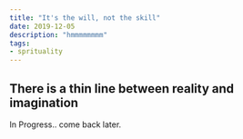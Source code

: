 ```yaml
---
title: "It's the will, not the skill"
date: 2019-12-05
description: "hmmmmmmmm"
tags: 
- sprituality
---
```


## There is a thin line between reality and imagination

In Progress.. come back later.

<!-- Dreaming has been a major part of my life since childhood. I had multiple interests and was always up for an adventure. Very later in life I understood myself and that was the biggest flex but it wasn't comforting. -->
